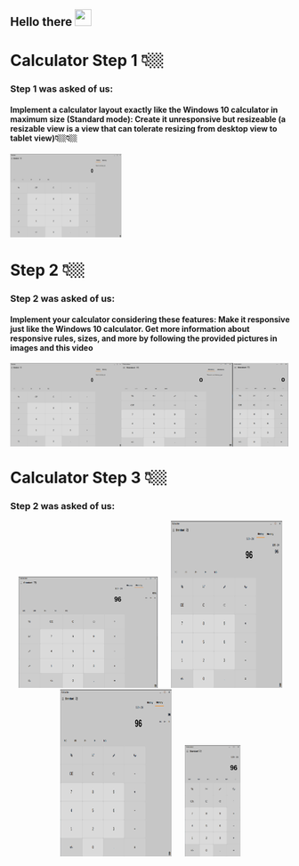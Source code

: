<h2>
    Hello there
    <img src="https://media.tenor.com/3zYTjSu1N9AAAAAi/kenobi-pog.gif" width="30px" height="30px" />
</h2>

# Calculator Step 1 👇🏼
<h3>Step 1 was asked of us:</h3>
<h4>Implement a calculator layout exactly like the Windows 10 calculator in maximum size (Standard mode):
Create it unresponsive but resizeable (a resizable view is a view that can tolerate resizing from desktop view to tablet view)👇🏼👇🏼</h4>
 <img src="Picture/Step 1/Step 1 calculator photo .png" width="200" height="150" />

# Step 2 👇🏼
<h3>Step 2 was asked of us:</h3>
<h4>Implement your calculator considering these features:
Make it responsive just like the Windows 10 calculator.
Get more information about responsive rules, sizes, and more by following the provided pictures in images and this video</h4>
<div style="display:flex;">
    <img src="Picture/Step 2/Step 2 calculator photo .png" width="200" height="150"/>
    <img src="Picture/Step 2/Step 2 calculator photo.png" alt="Calculator Step 2" width="200" height="150"/>
    <img src="Picture/Step 2/Step 2  calculator photo.png" alt="Calculator Step 2" width="100" height="150"/>
  </div>

# Calculator Step  3 👇🏼
<h3>Step 2 was asked of us:</h3>
<div align="center">
  <img src="/Picture/Step 3/FullScreen Step 3.png" width="250" height="200" hspace="10">
  <img src="/Picture/Step 3/Histoy Step 3.png" width="200" height="300" hspace="10">
  <img src="/Picture/Step 3/memory Step 3.png" width="200" height="300" hspace="10">
  <img src="/Picture/Step 3/screen 500 px.png" width="100" height="200" hspace="10">
</div>

